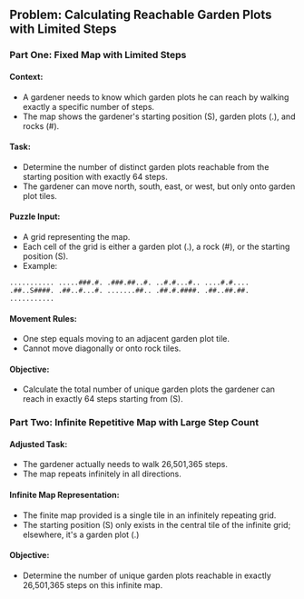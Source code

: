 ## Problem: Calculating Reachable Garden Plots with Limited Steps

### Part One: Fixed Map with Limited Steps

#### Context:
- A gardener needs to know which garden plots he can reach by walking exactly a specific number of steps.
- The map shows the gardener's starting position (S), garden plots (.), and rocks (#).

#### Task:
- Determine the number of distinct garden plots reachable from the starting position with exactly 64 steps.
- The gardener can move north, south, east, or west, but only onto garden plot tiles.

#### Puzzle Input:
- A grid representing the map.
- Each cell of the grid is either a garden plot (.), a rock (#), or the starting position (S).
- Example:

`...........
.....###.#.
.###.##..#.
..#.#...#..
....#.#....
.##..S####.
.##..#...#.
.......##..
.##.#.####.
.##..##.##.
...........`

#### Movement Rules:
- One step equals moving to an adjacent garden plot tile.
- Cannot move diagonally or onto rock tiles.

#### Objective:
- Calculate the total number of unique garden plots the gardener can reach in exactly 64 steps starting from (S).

### Part Two: Infinite Repetitive Map with Large Step Count

#### Adjusted Task:
- The gardener actually needs to walk 26,501,365 steps.
- The map repeats infinitely in all directions.

#### Infinite Map Representation:
- The finite map provided is a single tile in an infinitely repeating grid.
- The starting position (S) only exists in the central tile of the infinite grid; elsewhere, it's a garden plot (.)

#### Objective:
- Determine the number of unique garden plots reachable in exactly 26,501,365 steps on this infinite map.
